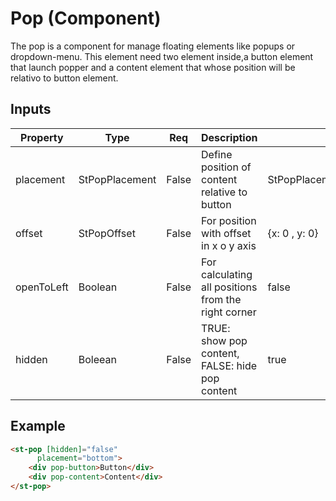 # Pop (Component)

   The pop is a component for manage floating elements like popups or dropdown-menu. This element need two element inside,a button element that launch popper and a content element that whose position will be relativo to button element.

## Inputs

| Property   | Type           | Req   | Description                                         | Default                    |
| ---------- | -------------- | ----- | --------------------------------------------------- | -------------------------- |
| placement  | StPopPlacement | False | Define position of content relative to button       | StPopPlacement.BOTOM_START |
| offset     | StPopOffset    | False | For position with offset in x o y axis              | {x: 0 , y: 0}              |
| openToLeft | Boolean        | False | For calculating all positions from the right corner | false                      |
| hidden     | Boleean        | False | TRUE: show pop content, FALSE: hide pop content     | true                       |

## Example


```html
<st-pop [hidden]="false"
      placement="bottom">
    <div pop-button>Button</div>
    <div pop-content>Content</div>
</st-pop>
```

